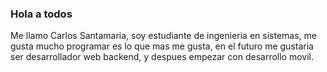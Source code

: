 ### Hola a todos
Me llamo Carlos Santamaria, soy estudiante de ingenieria en sistemas, me gusta mucho programar es lo que mas me gusta, en el futuro me gustaria ser desarrollador web backend, y despues empezar con desarrollo movil.
